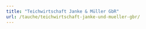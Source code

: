 ```yaml
---
title: "Teichwirtschaft Janke & Müller GbR"
url: /tauche/teichwirtschaft-janke-und-mueller-gbr/
---
```

